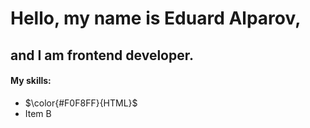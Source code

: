 # Hello, my name is Eduard Alparov, 

## and I am frontend developer.

#### My skills:

- $\color{#F0F8FF}{HTML}$
- Item B
